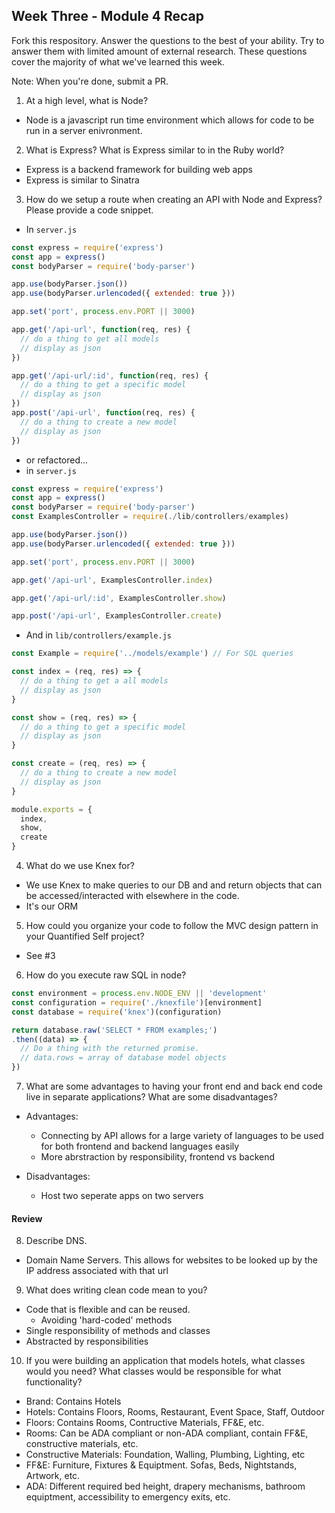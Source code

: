 ## Week Three - Module 4 Recap

Fork this respository. Answer the questions to the best of your ability. Try to answer them with limited amount of external research. These questions cover the majority of what we've learned this week. 

Note: When you're done, submit a PR. 

1. At a high level, what is Node?
  - Node is a javascript run time environment which allows for code to be run in a server enivronment. 
2. What is Express? What is Express similar to in the Ruby world?
  - Express is a backend framework for building web apps
  - Express is similar to Sinatra
3. How do we setup a route when creating an API with Node and Express? Please provide a code snippet.
  - In `server.js`
```javascript
const express = require('express')
const app = express()
const bodyParser = require('body-parser')

app.use(bodyParser.json())
app.use(bodyParser.urlencoded({ extended: true }))

app.set('port', process.env.PORT || 3000)

app.get('/api-url', function(req, res) {
  // do a thing to get all models
  // display as json
})

app.get('/api-url/:id', function(req, res) {
  // do a thing to get a specific model
  // display as json
})
app.post('/api-url', function(req, res) {
  // do a thing to create a new model
  // display as json
})
```
  - or refactored...
  - in `server.js`
```javascript
const express = require('express')
const app = express()
const bodyParser = require('body-parser')
const ExamplesController = require(./lib/controllers/examples) 

app.use(bodyParser.json())
app.use(bodyParser.urlencoded({ extended: true }))

app.set('port', process.env.PORT || 3000)

app.get('/api-url', ExamplesController.index)

app.get('/api-url/:id', ExamplesController.show)

app.post('/api-url', ExamplesController.create)
```
  - And in `lib/controllers/example.js`
```javascript
const Example = require('../models/example') // For SQL queries

const index = (req, res) => {
  // do a thing to get a all models
  // display as json
}

const show = (req, res) => {
  // do a thing to get a specific model
  // display as json
}

const create = (req, res) => {
  // do a thing to create a new model
  // display as json
}

module.exports = {
  index, 
  show,
  create
}
```
4. What do we use Knex for?
  - We use Knex to make queries to our DB and and return objects that can be accessed/interacted with elsewhere in the code.
  - It's our ORM
5. How could you organize your code to follow the MVC design pattern in your Quantified Self project?
  - See #3
6. How do you execute raw SQL in node?
```javascript
const environment = process.env.NODE_ENV || 'development'
const configuration = require('./knexfile')[environment]
const database = require('knex')(configuration)

return database.raw('SELECT * FROM examples;')
.then((data) => {
  // Do a thing with the returned promise. 
  // data.rows = array of database model objects
})
```
7. What are some advantages to having your front end and back end code live in separate applications? What are some disadvantages?
  - Advantages: 
    - Connecting by API allows for a large variety of languages to be used for both frontend and backend languages easily
    - More abrstraction by responsibility, frontend vs backend
  
  - Disadvantages: 
    - Host two seperate apps on two servers

#### Review  

8. Describe DNS.
  - Domain Name Servers. This allows for websites to be looked up by the IP address associated with that url
9. What does writing clean code mean to you?
  - Code that is flexible and can be reused.
    - Avoiding 'hard-coded' methods
  - Single responsibility of methods and classes
  - Abstracted by responsibilities
10. If you were building an application that models hotels, what classes would you need? What classes would be responsible for what functionality?
  - Brand: Contains Hotels
  - Hotels: Contains Floors, Rooms, Restaurant, Event Space, Staff, Outdoor
  - Floors: Contains Rooms, Contructive Materials, FF&E, etc.
  - Rooms: Can be ADA compliant or non-ADA compliant, contain FF&E, constructive materials, etc.
  - Constructive Materials: Foundation, Walling, Plumbing, Lighting, etc
  - FF&E: Furniture, Fixtures & Equiptment. Sofas, Beds, Nightstands, Artwork, etc.
  - ADA: Different required bed height, drapery mechanisms, bathroom equiptment, accessibility to emergency exits, etc. 
